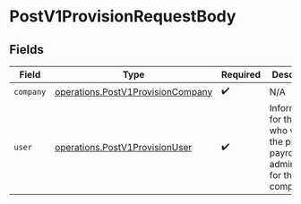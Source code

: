 # PostV1ProvisionRequestBody


## Fields

| Field                                                                                         | Type                                                                                          | Required                                                                                      | Description                                                                                   |
| --------------------------------------------------------------------------------------------- | --------------------------------------------------------------------------------------------- | --------------------------------------------------------------------------------------------- | --------------------------------------------------------------------------------------------- |
| `company`                                                                                     | [operations.PostV1ProvisionCompany](../../../sdk/models/operations/postv1provisioncompany.md) | :heavy_check_mark:                                                                            | N/A                                                                                           |
| `user`                                                                                        | [operations.PostV1ProvisionUser](../../../sdk/models/operations/postv1provisionuser.md)       | :heavy_check_mark:                                                                            | Information for the user who will be the primary payroll administrator for the new company.   |